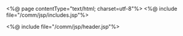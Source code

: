  <%@ page contentType="text/html; charset=utf-8"%>
 <%@ include file="/comm/jsp/includes.jsp"%>
 <!DOCTYPE>
 <html>
    <head>
        <title>查詢他行票核心流水更新</title>
        <%@ include file="/comm/jsp/header.jsp"%>
        <script type="text/javascript">
        
$(document).ready(function(){
    grid1 = $('#L').newgrid({
        pages : '${d["PAGES"]}',
        page : '${d["PAGE"]}',
        buttons : [
                  		{caption : msgs.gridBtnDownLoad,bclass:'download', onpress:downloadData}
                  ]
    });
function downloadData(){
        var listData = grid1.getAllData();
        $.assign({"listData":listData});
        $.nextPage({
                    url : "<c:url value="/xds?targetUri=service.ibscore.excelToTxtService"/>",
                   form : "form1",
                   data : {
                           method : "download",
                           flag   : "transient"
                   }
        });
        Ext.MessageBox.hide();
    }    
  });

         document.onkeydown = initHotKey;
        </script>
        <%@ include file="/comm/jsp/bodyTop.jsp"%>
        <form name='form1' id='form1' method='post' action='<c:url value="/xds?targetUri=service.ibscore.ibscoreService"/>&flag=${flag}'>
            <div name='panel1' id='panel1' class='panel'>
                <table class='tableLayout' border='0' cellspacing='0' cellpadding='0'>
                    <thead>
                        <th style='width:20PX'/>
                        <th style='width:150PX'/>
                        <th style='width:20PX'/>
                        <th style='width:150PX'/>
                        <th style='width:20PX'/>
                        <th style='width:200PX'/>
                    </thead>
                    <tr name='row1' id='row1'>
                        <td colspan='6'>
                            
                                <table  name='L' id='L' height='400' width='1094' border='0' style='display:none' cellspacing='0' cellpadding='0'>
                                    <thead>
<tr>
                                        <th name='UPD_DT' width='70' >更新日期</th>
                                        <th name='BATNO' width='70' >批次號</th>
                                        <th name='BAT_SEQ' width='70' >批次內順序號</th>
                                        <th name='DEP_DT' width='70' >存入日期</th>
                                        <th name='BK' width='100'  alias='{<c:forEach items="${options['AMCM_BK_01'].options}" var="item" varStatus="itemStatus">"${item.value}":"${item.value} - <branch:language key="AMCM_BK_01.${item.value}" />"<c:if test="${itemStatus.count < fn:length(options['AMCM_BK_01'].options)}">,</c:if></c:forEach>}' >銀行號</th>
                                        <th name='BIL_TYP' width='70'  alias='{<c:forEach items="${options['BC_BITP_01'].options}" var="item" varStatus="itemStatus">"${item.value}":"${item.value} - <branch:language key="BC_BITP_01.${item.value}" />"<c:if test="${itemStatus.count < fn:length(options['BC_BITP_01'].options)}">,</c:if></c:forEach>}' >票據類型</th>
                                        <th name='SEQ' width='70' >順序號</th>
                                        <th name='BIL_NO' width='150' >票據號</th>
                                        <th name='BIL_CCY' width='100'  alias='{<c:forEach items="${options['CCY_08'].options}" var="item" varStatus="itemStatus">"${item.value}":"${item.value} - <branch:language key="CCY_08.${item.value}" />"<c:if test="${itemStatus.count < fn:length(options['CCY_08'].options)}">,</c:if></c:forEach>}' >票據幣別</th>
                                        <th name='BIL_AMT' width='100' >票據金額</th>
                                        <th name='DEP_IND' width='100'  alias='{<c:forEach items="${options['FLG_258'].options}" var="item" varStatus="itemStatus">"${item.value}":"${item.value} - <branch:language key="FLG_258.${item.value}" />"<c:if test="${itemStatus.count < fn:length(options['FLG_258'].options)}">,</c:if></c:forEach>}' >即時存入標識</th>
                                        <th name='NO_FLG' width='70'  alias='{<c:forEach items="${options['FLG_201'].options}" var="item" varStatus="itemStatus">"${item.value}":"${item.value} - <branch:language key="FLG_201.${item.value}" />"<c:if test="${itemStatus.count < fn:length(options['FLG_201'].options)}">,</c:if></c:forEach>}' >正常逾時票標</th>
                                        <th name='RET_STATUS' width='70'  alias='{<c:forEach items="${options['FLG_279'].options}" var="item" varStatus="itemStatus">"${item.value}":"${item.value} - <branch:language key="FLG_279.${item.value}" />"<c:if test="${itemStatus.count < fn:length(options['FLG_279'].options)}">,</c:if></c:forEach>}' >更新狀態</th>
                                        <th name='REASON' width='70' >失敗原因</th>
                                    </tr>
</thead>
                                    <tbody>
                                        <tr class='template' style='display:none;'>
                                            <td value="" >{UPD_DT}&nbsp;</td>
                                            <td value="" >{BATNO}&nbsp;</td>
                                            <td value="" >{BAT_SEQ}&nbsp;</td>
                                            <td value="" >{DEP_DT}&nbsp;</td>
                                            <td value="" >{BK}&nbsp;</td>
                                            <td value="" >{BIL_TYP}&nbsp;</td>
                                            <td value="" >{SEQ}&nbsp;</td>
                                            <td value="" >{BIL_NO}&nbsp;</td>
                                            <td value="" >{BIL_CCY}&nbsp;</td>
                                            <td value="" >{BIL_AMT}&nbsp;</td>
                                            <td value="" >{DEP_IND}&nbsp;</td>
                                            <td value="" >{NO_FLG}&nbsp;</td>
                                            <td value="" >{RET_STATUS}&nbsp;</td>
                                            <td value="" >{REASON}&nbsp;</td>
                                        </tr>
                                        <c:forEach items="${d['L']}"  var="item">
                                            <tr>
                                                <td value="${item.map['UPD_DT']}" >${item.map['UPD_DT']}&nbsp;</td>
                                                <td value="${item.map['BATNO']}" >${item.map['BATNO']}&nbsp;</td>
                                                <td value="${item.map['BAT_SEQ']}" >${item.map['BAT_SEQ']}&nbsp;</td>
                                                <td value="${item.map['DEP_DT']}" >${item.map['DEP_DT']}&nbsp;</td>
                                                <td value="${item.map['BK']}" >${item.map['BK']}&nbsp;</td>
                                                <td value="${item.map['BIL_TYP']}" >${item.map['BIL_TYP']}&nbsp;</td>
                                                <td value="${item.map['SEQ']}" >${item.map['SEQ']}&nbsp;</td>
                                                <td value="${item.map['BIL_NO']}" >${item.map['BIL_NO']}&nbsp;</td>
                                                <td value="${item.map['BIL_CCY']}" >${item.map['BIL_CCY']}&nbsp;</td>
                                                <td value="${item.map['BIL_AMT']}" >${item.map['BIL_AMT']}&nbsp;</td>
                                                <td value="${item.map['DEP_IND']}" >${item.map['DEP_IND']}&nbsp;</td>
                                                <td value="${item.map['NO_FLG']}" >${item.map['NO_FLG']}&nbsp;</td>
                                                <td value="${item.map['RET_STATUS']}" >${item.map['RET_STATUS']}&nbsp;</td>
                                                <td value="${item.map['REASON']}" >${item.map['REASON']}&nbsp;</td>
                                            </tr>
                                        </c:forEach>
                                    </tbody>
                                </table>
                        </td>
                    </tr>
                </table>
            </div>
            <div name='panel2' id='panel2' class='panel'>
                <input type='hidden' name='txcode' id='txcode' value="${d['txcode'] != undefind ? d['txcode'] : '0151063'}" dynamicValue="${i['txcode']}"/>
                <input type='hidden' name='listData' id='listData' value="${d['listData'] != undefind ? d['listData'] : ''}"/>
            </div>
        </form>
        <%@ include file="/comm/jsp/bodyFooter.jsp"%>

